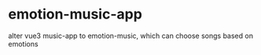 # emotion-music-app
alter vue3 music-app to emotion-music, which can choose songs based on emotions
